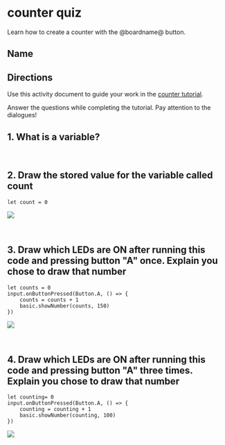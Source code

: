 # counter quiz 

Learn how to create a counter with the @boardname@ button. 

## Name

## Directions

Use this activity document to guide your work in the [counter tutorial](/lessons/counter/activity).

Answer the questions while completing the tutorial. Pay attention to the dialogues!

## 1. What is a variable?

<br/>

## 2. Draw the stored value for the variable called count

```blocks
let count = 0
```

![](/static/mb/empty-microbit.png)

<br/>

## 3. Draw which LEDs are ON after running this code and pressing button "A" once. Explain you chose to draw that number

```blocks
let counts = 0
input.onButtonPressed(Button.A, () => {
    counts = counts + 1
    basic.showNumber(counts, 150)
})
```

![](/static/mb/empty-microbit.png)

<br/>

## 4. Draw which LEDs are ON after running this code and pressing button "A" three times. Explain you chose to draw that number

```blocks
let counting= 0
input.onButtonPressed(Button.A, () => {
    counting = counting + 1
    basic.showNumber(counting, 100)
})
```

![](/static/mb/empty-microbit.png)

<br/>

